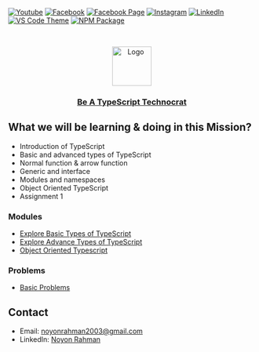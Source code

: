 [![Youtube][youtube-shield]][youtube-url]
[![Facebook][facebook-shield]][facebook-url]
[![Facebook Page][facebook-shield]][facebook-group-url]
[![Instagram][instagram-shield]][instagram-url]
[![LinkedIn][linkedin-shield]][linkedin-url]
[![VS Code Theme][vscode-shield]][vscode-theme-url]
[![NPM Package][npm-shield]][npm-package-url]

<!-- PROJECT LOGO -->
<br />
<p align="center">
    <img src="https://i.ibb.co/c64q254/noyon-logo-dark.png" alt="Logo" width="80" height="80" />
    <h3 align="center">
        <a href="https://github.com/noyonalways/typescript-technocrat" target="_blank" >
            Be A TypeScript Technocrat
        </a>
    </h3>
</p>

## What we will be learning & doing in this Mission?

- Introduction of TypeScript
- Basic and advanced types of TypeScript
- Normal function & arrow function
- Generic and interface
- Modules and namespaces
- Object Oriented TypeScript
- Assignment 1

### Modules

- [Explore Basic Types of TypeScript](./module-1/README.md)
- [Explore Advance Types of TypeScript](./module-2/README.md)
- [Object Oriented Typescript](./module-3/README.md)

### Problems

- [Basic Problems](./problems/README.md)

## Contact

- Email: [noyonrahman2003@gmail.com](mailto:noyonrahman2003@gmail.com)
- LinkedIn: [Noyon Rahman](https://linkedin.com/in/noyonalways)

<!-- MARKDOWN LINKS & IMAGES -->

[youtube-shield]: https://img.shields.io/badge/-Youtube-black.svg?style=round-square&logo=youtube&color=555&logoColor=white
[youtube-url]: https://youtube.com/@deskofnoyon
[facebook-shield]: https://img.shields.io/badge/-Facebook-black.svg?style=round-square&logo=facebook&color=555&logoColor=white
[facebook-url]: https://facebook.com/noyonalways
[facebook-group-url]: https://facebook.com/webbronoyon
[instagram-shield]: https://img.shields.io/badge/-Instagram-black.svg?style=round-square&logo=instagram&color=555&logoColor=white
[instagram-url]: https://instagram.com/noyonalways
[linkedin-shield]: https://img.shields.io/badge/-LinkedIn-black.svg?style=round-square&logo=linkedin&colorB=555
[linkedin-url]: https://linkedin.com/in/noyonalways
[vscode-shield]: https://img.shields.io/badge/-VS%20Code%20Theme-black.svg?style=round-square&logo=visualstudiocode&colorB=555
[vscode-theme-url]: https://marketplace.visualstudio.com/items?itemName=noyonalways.codevibe-themes
[npm-shield]: https://img.shields.io/badge/-Package-black.svg?style=round-square&logo=npm&color=555&logoColor=white
[npm-package-url]: https://www.npmjs.com/package/the-magic-readme
